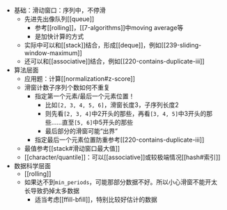- 基础：滑动窗口：序列中，不停滑
  - 先进先出像队列[[queue]]
    - 参考[[rolling]]，[[7-algorithms]]中moving average等
    - 是加快计算的方式
  - 实际中可以和[[stack]]结合，形成[[deque]]，例如[[239-sliding-window-maximum]]
  - 还可以和[[associative]]结合，例如[[220-contains-duplicate-iii]]
- 算法层面
  - 应用题：计算[[normalization#z-score]]
  - 滑窗计数子序列个数如何不重复
    - 指定第一个元素/最后一个元素位置！
      - 比如`[2, 3, 4, 5, 6]`，滑窗长度3，子序列长度2
      - 则先看`[2, 3, 4]`中2开头的那些，再看`[3, 4, 5]`中3开头的那些……直至`[5, 6]`中5开头的那些
      - 最后部分的滑窗可能“出界”
    - 指定最后一个元素位置防重参考[[220-contains-duplicate-iii]]
  - 最值参考[[stack#滑动窗口最大值]]
  - [[character/quantile]]：可以[[associative]]或较极端情况[[hash#索引]]
- 数据科学层面
  - [[rolling]]
  - 如果达不到`min_periods`，可能那部分数据不好。所以小心滑窗不能开太长导致扔掉太多数据
    - 适当考虑[[ffill-bfill]]，特别比较好估计的数据